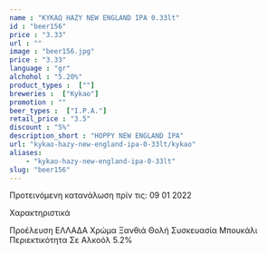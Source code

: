 ```yaml
---
name : "ΚΥΚΑΩ HAZY NEW ENGLAND IPA 0.33lt"
id : "beer156"
price : "3.33"
url : ""
image : "beer156.jpg"
price : "3.33"
language : "gr"
alchohol : "5.20%"
product_types :  [""]
breweries :  ["Kykao"]
promotion : ""
beer_types :  ["I.P.A."]
retail_price : "3.5"
discount : "5%"
description_short : "HOPPY NEW ENGLAND IPA"
url: "kykao-hazy-new-england-ipa-0-33lt/kykao"
aliases: 
    - "kykao-hazy-new-england-ipa-0-33lt"
slug: "beer156"
---
```


Προτεινόμενη κατανάλωση πρίν τις: 09 01 2022

Χαρακτηριστικά

Προέλευση
ΕΛΛΑΔΑ
Χρώμα
Ξανθιά Θολή
Συσκευασία
Μπουκάλι
Περιεκτικότητα Σε Αλκοόλ
5.2%